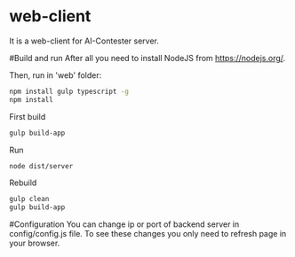 # web-client
It is a web-client for AI-Contester server.

#Build and run
After all you need to install NodeJS from https://nodejs.org/.

Then, run in 'web' folder:
``` bash
npm install gulp typescript -g
npm install
```
First build
``` bash
gulp build-app
```
Run
``` bash
node dist/server
```
Rebuild
``` bash
gulp clean
gulp build-app
```
#Configuration
You can change ip or port of backend server in config/config.js file.
To see these changes you only need to refresh page in your browser.
